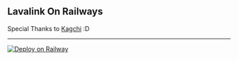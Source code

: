 ## Lavalink On Railways

Special Thanks to [Kagchi](https://github.com/KagChi/lavalink-railways) :D

___

[![Deploy on Railway](https://railway.app/button.svg)](https://railway.app/new/template?template=https%3A%2F%2Fgithub.com%2FStevanvincent%2Flavalink-railways)

